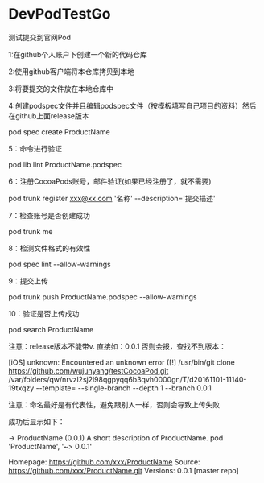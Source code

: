 # DevPodTestGo
测试提交到官网Pod


1:在github个人账户下创建一个新的代码仓库

2:使用github客户端将本仓库拷贝到本地

3:将要提交的文件放在本地仓库中

4:创建podspec文件并且编辑podspec文件（按模板填写自己项目的资料）然后在github上面release版本

pod spec create ProductName

5：命令进行验证

pod lib lint ProductName.podspec

6：注册CocoaPods账号，邮件验证(如果已经注册了，就不需要)

pod trunk register xxx@xx.com '名称' --description='提交描述'

7：检查账号是否创建成功

pod trunk me

8：检测文件格式的有效性

pod spec lint --allow-warnings

9：提交上传

pod trunk push ProductName.podspec --allow-warnings

10：验证是否上传成功

pod search ProductName

注意：release版本不能带v. 直接如：0.0.1 否则会报，查找不到版本：

[iOS] unknown: Encountered an unknown error ([!] /usr/bin/git clone https://github.com/wujunyang/testCocoaPod.git /var/folders/qw/nrvzl2sj2l98qgpyqq6b3qvh0000gn/T/d20161101-11140-19txqzy --template= --single-branch --depth 1 --branch 0.0.1

注意：命名最好是有代表性，避免跟别人一样，否则会导致上传失败

成功后显示如下：

-> ProductName (0.0.1) A short description of ProductName. pod 'ProductName', '~> 0.0.1'

Homepage: https://github.com/xxx/ProductName
Source: https://github.com/xxx/ProductName.git
Versions: 0.0.1 [master repo]
